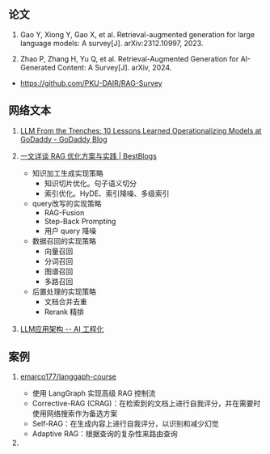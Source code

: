 ## 论文

1. Gao Y, Xiong Y, Gao X, et al. Retrieval-augmented generation for large language models: A survey[J]. arXiv:2312.10997, 2023.

2. Zhao P, Zhang H, Yu Q, et al. Retrieval-Augmented Generation for AI-Generated Content: A Survey[J]. arXiv, 2024.
  - https://github.com/PKU-DAIR/RAG-Survey


## 网络文本

1. [LLM From the Trenches: 10 Lessons Learned Operationalizing Models at GoDaddy - GoDaddy Blog](https://www.godaddy.com/resources/news/llm-from-the-trenches-10-lessons-learned-operationalizing-models-at-godaddy#h-1-sometimes-one-prompt-isn-t-enough)

2. [一文详谈 RAG 优化方案与实践 | BestBlogs](https://www.bestblogs.dev/article/8f14c3)
   
   - 知识加工生成实现策略
     - 知识切片优化。句子语义切分
     - 索引优化。HyDE、索引降噪、多级索引
   - query改写的实现策略
     - RAG-Fusion
     - Step-Back Prompting
     - 用户 query 降噪
   - 数据召回的实现策略
     - 向量召回
     - 分词召回
     - 图谱召回
     - 多路召回
   - 后置处理的实现策略
     - 文档合并去重
     - Rerank 精排

3. [LLM应用架构 -- AI 工程化](https://mp.weixin.qq.com/mp/appmsgalbum?__biz=MzA5MTIxNTY4MQ==&action=getalbum&album_id=3070790072247058439&subscene=&sessionid=svr_eabbfae5579&enterid=1718693540&from_msgid=2461141557&from_itemidx=1&count=3&nolastread=1#wechat_redirect)

   
## 案例

1. [emarco177/langgaph-course](https://github.com/emarco177/langgaph-course)
   
   - 使用 LangGraph 实现高级 RAG 控制流
   - Corrective-RAG (CRAG)：在检索到的文档上进行自我评分，并在需要时使用网络搜索作为备选方案
   - Self-RAG：在生成内容上进行自我评分，以识别和减少幻觉
   - Adaptive RAG：根据查询的复杂性来路由查询
  
2. 